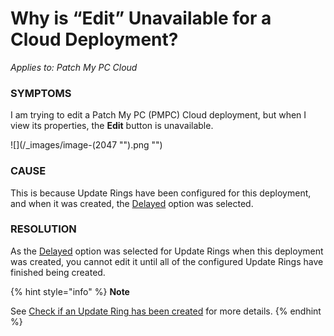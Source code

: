 # Why is “Edit” Unavailable for a Cloud Deployment?

_Applies to: Patch My PC Cloud_

### SYMPTOMS

I am trying to edit a Patch My PC (PMPC) Cloud deployment, but when I view its properties, the **Edit** button is unavailable.

!\[]\(/\_images/image-(2047 "").png "")

### CAUSE

This is because Update Rings have been configured for this deployment, and when it was created, the [Delayed](../../cloud-deployments/cloud-update-rings/how-cloud-update-rings-are-created.md#delayed-update-rings) option was selected.

### RESOLUTION

As the [Delayed](../../cloud-deployments/cloud-update-rings/how-cloud-update-rings-are-created.md#delayed-update-rings) option was selected for Update Rings when this deployment was created, you cannot edit it until all of the configured Update Rings have finished being created.

{% hint style="info" %}
**Note**

See [Check if an Update Ring has been created](../../cloud-deployments/cloud-update-rings/check-if-an-update-ring-has-been-created-in-cloud.md) for more details.
{% endhint %}
